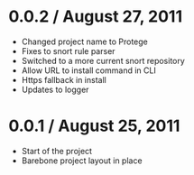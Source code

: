 
0.0.2 / August 27, 2011
==================

  * Changed project name to Protege
  * Fixes to snort rule parser
  * Switched to a more current snort repository
  * Allow URL to install command in CLI
  * Https fallback in install
  * Updates to logger
  
0.0.1 / August 25, 2011
==================

  * Start of the project
  * Barebone project layout in place
